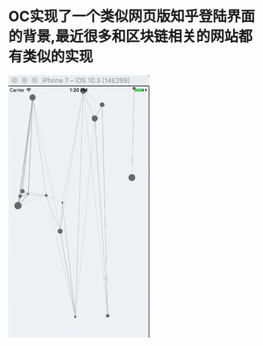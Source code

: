 # OC实现了一个类似网页版知乎登陆界面的背景,最近很多和区块链相关的网站都有类似的实现
![](https://github.com/BaffinBu/ChainStyleBackgroundView/raw/master/chain.gif)
